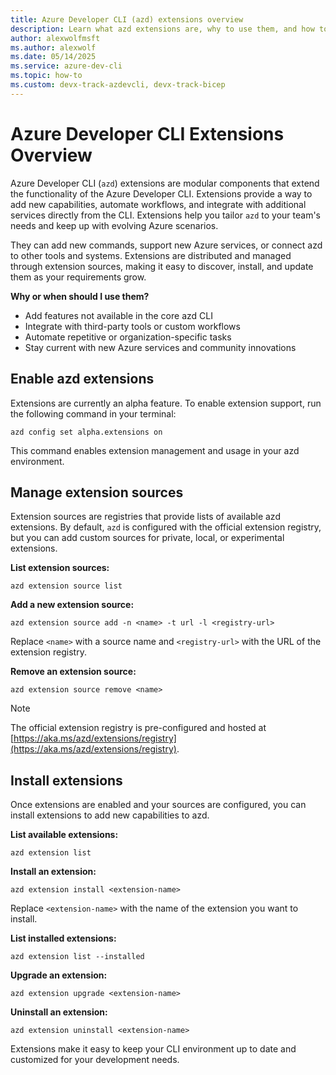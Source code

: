 ```yaml
---
title: Azure Developer CLI (azd) extensions overview
description: Learn what azd extensions are, why to use them, and how to enable, manage, and install extensions in the Azure Developer CLI.
author: alexwolfmsft
ms.author: alexwolf
ms.date: 05/14/2025
ms.service: azure-dev-cli
ms.topic: how-to
ms.custom: devx-track-azdevcli, devx-track-bicep
---
```


# Azure Developer CLI Extensions Overview

Azure Developer CLI (`azd`) extensions are modular components that extend the functionality of the Azure Developer CLI. Extensions provide a way to add new capabilities, automate workflows, and integrate with additional services directly from the CLI. Extensions help you tailor `azd` to your team's needs and keep up with evolving Azure scenarios.

They can add new commands, support new Azure services, or connect azd to other tools and systems. Extensions are distributed and managed through extension sources, making it easy to discover, install, and update them as your requirements grow.

**Why or when should I use them?**

- Add features not available in the core azd CLI
- Integrate with third-party tools or custom workflows
- Automate repetitive or organization-specific tasks
- Stay current with new Azure services and community innovations

## Enable azd extensions

Extensions are currently an alpha feature. To enable extension support, run the following command in your terminal:

```azdeveloper
azd config set alpha.extensions on
```

This command enables extension management and usage in your azd environment.

## Manage extension sources

Extension sources are registries that provide lists of available azd extensions. By default, `azd` is configured with the official extension registry, but you can add custom sources for private, local, or experimental extensions.

**List extension sources:**

```azdeveloper
azd extension source list
```

**Add a new extension source:**

```azdeveloper
azd extension source add -n <name> -t url -l <registry-url>
```

Replace `<name>` with a source name and `<registry-url>` with the URL of the extension registry.

**Remove an extension source:**

```azdeveloper
azd extension source remove <name>
```

> [!NOTE]
> The official extension registry is pre-configured and hosted at [https://aka.ms/azd/extensions/registry](https://aka.ms/azd/extensions/registry).

## Install extensions

Once extensions are enabled and your sources are configured, you can install extensions to add new capabilities to azd.

**List available extensions:**

```azdeveloper
azd extension list
```

**Install an extension:**

```azdeveloper
azd extension install <extension-name>
```

Replace `<extension-name>` with the name of the extension you want to install.

**List installed extensions:**

```azdeveloper
azd extension list --installed
```

**Upgrade an extension:**

```azdeveloper
azd extension upgrade <extension-name>
```

**Uninstall an extension:**

```azdeveloper
azd extension uninstall <extension-name>
```

Extensions make it easy to keep your CLI environment up to date and customized for your development needs.
